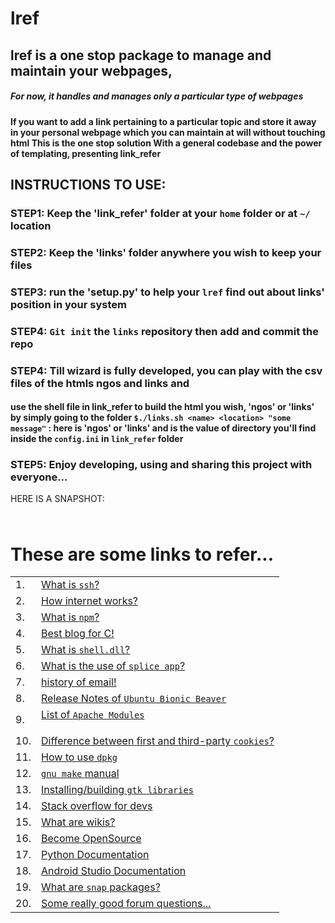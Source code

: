 # lref
## lref is a one stop package to manage and maintain your webpages,
##### For now, it handles and manages only a particular type of webpages

#### If you want to add a link pertaining to a particular topic and store it away in your personal webpage which you can maintain at will without touching html This is the one stop solution With a general codebase and the power of templating, presenting link_refer
## INSTRUCTIONS TO USE:
### STEP1: Keep the 'link_refer' folder at your ```home``` folder or at ```~/``` location
### STEP2: Keep the 'links' folder anywhere you wish to keep your files
### STEP3: run the 'setup.py' to help your ```lref``` find out about links' position in your system
### STEP4: ```Git init``` the ```links``` repository then add and commit the repo
### STEP4: Till wizard is fully developed, you can play with the csv files of the htmls ngos and links and

#### use the shell file in link_refer to build the html you wish, 'ngos' or 'links' by simply going to the folder ```$./links.sh <name> <location> "some message"``` : here <name> is 'ngos' or 'links' and <location> is the value of directory you'll find inside the ```config.ini``` in ```link_refer``` folder
### STEP5: Enjoy developing, using and sharing this project with everyone...
HERE IS A SNAPSHOT:
<html>
<head>
<link rel="stylesheet" type="text/css" href= "https://github.com/Arka-h/lref/blob/master/links/static/links.css">
<head>
	<sup>
		<img src="https://github.com/Arka-h/lref/links/HTML/images/link-icon.png" height="10px">
	</sup>
	<h1>These are some links to refer...</h1>
</h1>
<table>
<tr>
	<td>1.</td>
	<td>
		<a href= "http://blog.robertelder.org/what-is-ssh/">
		 What is <code>ssh</code>?
		</a>
	</td>
</tr>

<tr>
<td>2.</td>
<td>
<a href= "http://www.theshulers.com/whitepapers/internet_whitepaper/index.html">
How internet works?
</a>
</td>
</tr>

<tr>
<td>3.</td>
<td>
<a href= "https://www.w3schools.com/whatis/whatis_npm.asp">
What is <code>npm</code>?
</a>
</td>
</tr>

<tr>
<td>4.</td>
<td>
<a href= "https://www.cprogramming.com/">
Best blog for C!
</a>
</td>
</tr>

<tr>
<td>5.</td>
<td>
<a href= "https://www.processlibrary.com/en/directory/files/shell/20594/">
What is <code>shell.dll</code>?
</a>
</td>
</tr>

<tr>
<td>6.</td>
<td>
<a href= "https://www.mikegingerich.com/blog/splice-app-use/">
What is the use of <code>splice app</code>?
</a>
</td>
</tr>

<tr>
<td>7.</td>
<td>
<a href= "https://phrasee.co/a-brief-history-of-email/">
history of email!
</a>
</td>
</tr>

<tr>
<td>8.</td>
<td>
<a href= "https://wiki.ubuntu.com/BionicBeaver/ReleaseNotes">
Release Notes of <code>Ubuntu Bionic Beaver</code>
</a>
</td>
</tr>

<tr>
<td>9.</td>
<td>
<a href= "https://en.wikipedia.org/wiki/List_of_Apache_modules">
List of <code>Apache Modules
</a>
</td>
</tr>

<tr>
<td>10.</td>
<td>
<a href= "https://www.quora.com/What-is-the-difference-between-first-and-third-party-cookies-Can-first-party-cookies-be-set-by-third-party-providers-Can-first-and-third-party-cookies-only-be-read-by-the-same-domain-or-can-they-be-read-by-any-domain">
Difference between first and third-party <code>cookies</code>?
</a>
</td>
</tr>

<tr>
<td>11.</td>
<td>
<a href= "https://linux.die.net/man/1/dpkg">
How to use <code>dpkg</code>
</a>
</td>
</tr>

<tr>
<td>12.</td>
<td>
<a href= "https://www.gnu.org/software/make/manual/make.html#Introduction">
<code>gnu make</code> manual
</a>
</td>
</tr>

<tr>
<td>13.</td>
<td>
<a href= "https://developer.gnome.org/gtk3/stable/gtk-building.html">
Installing/building <code>gtk libraries</code>
</a>
</td>
</tr>

<tr>
<td>14.</td>
<td>
<a href= "https://meta.stackoverflow.com/">
Stack overflow for devs
</a>
</td>
</tr>

<tr>
<td>15.</td>
<td>
<a href= "https://business.tutsplus.com/tutorials/what-are-wikis-and-why-should-you-use-them--cms-19540">
What are wikis?
</a>
</td>
</tr>

<tr>
<td>16.</td>
<td>
<a href= "https://askubuntu.com/questions/28372/how-do-i-get-and-modify-the-source-code-of-packages-installed-through-apt-get#28373">
Become OpenSource
</a>
</td>
</tr>

<tr>
<td>17.</td>
<td>
<a href= "https://docs.python.org/3/">
Python Documentation
</a>
</td>
</tr>

<tr>
<td>18.</td>
<td>
<a href= "https://developer.android.com/studio/run/emulator-acceleration?utm_source=android-studio#vm-linux">
Android Studio Documentation
</a>
</td>
</tr>

<tr>
<td>19.</td>
<td>
<a href= "https://itsfoss.com/use-snap-packages-ubuntu-16-04/">
What are <code>snap</code> packages?
</a>
</td>
</tr>

<tr>
<td>20.</td>
<td>
<a href= "https://www.linuxquestions.org/questions/programming-9/c-and-opengl-how-to-make-programs-games-compatible-with-both-windows-and-linux-188754/">
Some really good forum questions...
</a>
</td>
</tr>
